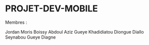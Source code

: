 # PROJET-DEV-MOBILE

Membres :

Jordan Moris Boissy
Abdoul Aziz Gueye
Khadidiatou Diongue Diallo
Seynabou Gueye Diagne
